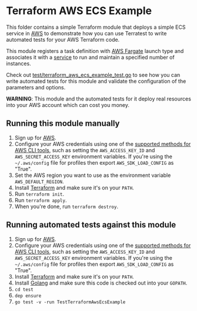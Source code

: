 # Terraform AWS ECS Example

This folder contains a simple Terraform module that deploys a simple ECS service in [AWS](https://aws.amazon.com/)
to demonstrate how you can use Terratest to write automated tests for your AWS Terraform code. 

This module registers a task definition with [AWS Fargate](https://aws.amazon.com/fargate/) launch type and associates it with a [service](https://docs.aws.amazon.com/AmazonECS/latest/userguide/ecs_services.html)
to run and maintain a specified number of instances.

Check out [test/terraform_aws_ecs_example_test.go](https://github.com/terraform-modules-krish/terratest/blob/v0.21.0/test/terraform_aws_ecs_example_test.go) to see how you can write
automated tests for this module and validate the configuration of the parameters and options.

**WARNING**: This module and the automated tests for it deploy real resources into your AWS account which can cost you
money.

## Running this module manually

1. Sign up for [AWS](https://aws.amazon.com/).
1. Configure your AWS credentials using one of the [supported methods for AWS CLI
   tools](https://docs.aws.amazon.com/cli/latest/userguide/cli-chap-getting-started.html), such as setting the
   `AWS_ACCESS_KEY_ID` and `AWS_SECRET_ACCESS_KEY` environment variables. If you're using the `~/.aws/config` file for profiles then export `AWS_SDK_LOAD_CONFIG` as "True".
1. Set the AWS region you want to use as the environment variable `AWS_DEFAULT_REGION`.
1. Install [Terraform](https://www.terraform.io/) and make sure it's on your `PATH`.
1. Run `terraform init`.
1. Run `terraform apply`.
1. When you're done, run `terraform destroy`.

## Running automated tests against this module

1. Sign up for [AWS](https://aws.amazon.com/).
1. Configure your AWS credentials using one of the [supported methods for AWS CLI
   tools](https://docs.aws.amazon.com/cli/latest/userguide/cli-chap-getting-started.html), such as setting the
   `AWS_ACCESS_KEY_ID` and `AWS_SECRET_ACCESS_KEY` environment variables. If you're using the `~/.aws/config` file for profiles then export `AWS_SDK_LOAD_CONFIG` as "True".
1. Install [Terraform](https://www.terraform.io/) and make sure it's on your `PATH`.
1. Install [Golang](https://golang.org/) and make sure this code is checked out into your `GOPATH`.
1. `cd test`
1. `dep ensure`
1. `go test -v -run TestTerraformAwsEcsExample`
